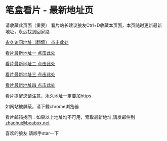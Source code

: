 # 笔盒看片 - 最新地址页

请收藏此页面（重要）
看片站长建议狼友Ctrl+D收藏本页面，本页随时更新最新地址，永远找到回家路

[永久访问地址（翻牆） 点击此处](https://beabox.net/)

[看片最新地址一 点击此处](https://bhn5a7p2j6.shop)

[看片最新地址二 点击此处](https://bhr4h7f9i2.shop)

[看片最新地址三 点击此处](https://bhy1w0c6e3.shop)

[看片最新地址四 点击此处](https://bhw1c2z2y9.shop)

看片提醒您请注意，永久地址一定要加https

如网站被屏蔽，请下载chrome浏览器

看片邮箱找回：如果以上地址均不可用，索取最新地址,请发邮件到 zhaohui@beabox.net

喜欢的狼友 请顺手star一下
